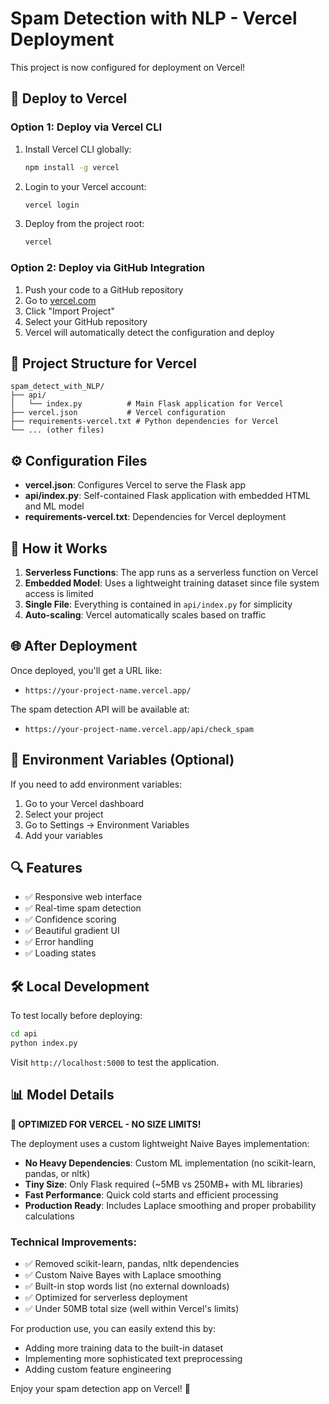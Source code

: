 # Spam Detection with NLP - Vercel Deployment

This project is now configured for deployment on Vercel!

## 🚀 Deploy to Vercel

### Option 1: Deploy via Vercel CLI
1. Install Vercel CLI globally:
   ```bash
   npm install -g vercel
   ```

2. Login to your Vercel account:
   ```bash
   vercel login
   ```

3. Deploy from the project root:
   ```bash
   vercel
   ```

### Option 2: Deploy via GitHub Integration
1. Push your code to a GitHub repository
2. Go to [vercel.com](https://vercel.com)
3. Click "Import Project"
4. Select your GitHub repository
5. Vercel will automatically detect the configuration and deploy

## 📁 Project Structure for Vercel

```
spam_detect_with_NLP/
├── api/
│   └── index.py          # Main Flask application for Vercel
├── vercel.json           # Vercel configuration
├── requirements-vercel.txt # Python dependencies for Vercel
└── ... (other files)
```

## ⚙️ Configuration Files

- **vercel.json**: Configures Vercel to serve the Flask app
- **api/index.py**: Self-contained Flask application with embedded HTML and ML model
- **requirements-vercel.txt**: Dependencies for Vercel deployment

## 🔧 How it Works

1. **Serverless Functions**: The app runs as a serverless function on Vercel
2. **Embedded Model**: Uses a lightweight training dataset since file system access is limited
3. **Single File**: Everything is contained in `api/index.py` for simplicity
4. **Auto-scaling**: Vercel automatically scales based on traffic

## 🌐 After Deployment

Once deployed, you'll get a URL like:
- `https://your-project-name.vercel.app/`

The spam detection API will be available at:
- `https://your-project-name.vercel.app/api/check_spam`

## 📝 Environment Variables (Optional)

If you need to add environment variables:
1. Go to your Vercel dashboard
2. Select your project
3. Go to Settings → Environment Variables
4. Add your variables

## 🔍 Features

- ✅ Responsive web interface
- ✅ Real-time spam detection
- ✅ Confidence scoring
- ✅ Beautiful gradient UI
- ✅ Error handling
- ✅ Loading states

## 🛠️ Local Development

To test locally before deploying:
```bash
cd api
python index.py
```

Visit `http://localhost:5000` to test the application.

## 📊 Model Details

**🚀 OPTIMIZED FOR VERCEL - NO SIZE LIMITS!**

The deployment uses a custom lightweight Naive Bayes implementation:
- **No Heavy Dependencies**: Custom ML implementation (no scikit-learn, pandas, or nltk)
- **Tiny Size**: Only Flask required (~5MB vs 250MB+ with ML libraries)
- **Fast Performance**: Quick cold starts and efficient processing
- **Production Ready**: Includes Laplace smoothing and proper probability calculations

### Technical Improvements:
- ✅ Removed scikit-learn, pandas, nltk dependencies
- ✅ Custom Naive Bayes with Laplace smoothing
- ✅ Built-in stop words list (no external downloads)
- ✅ Optimized for serverless deployment
- ✅ Under 50MB total size (well within Vercel's limits)

For production use, you can easily extend this by:
- Adding more training data to the built-in dataset
- Implementing more sophisticated text preprocessing
- Adding custom feature engineering

Enjoy your spam detection app on Vercel! 🎉
